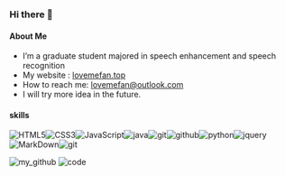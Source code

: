 ### Hi there 👋

<!--
**lovemefan/lovemefan** is a ✨ _special_ ✨ repository because its `README.md` (this file) appears on your GitHub profile.

Here are some ideas to get you started:

- 🔭 I’m currently working on ...
- 🌱 I’m currently learning ...
- 👯 I’m looking to collaborate on ...
- 🤔 I’m looking for help with ...
- 💬 Ask me about ...
- 📫 How to reach me: ...
- 😄 Pronouns: ...
- ⚡ Fun fact: ...
-->



#### About Me

-  I’m a graduate student majored in speech enhancement and speech recognition
- My website : [lovemefan.top](http://lovemefan.top) 
- How to reach me: lovemefan@outlook.com
- I will try more idea in the future. 

#### skills

![HTML5](https://img.shields.io/badge/html%205-grey?style=for-the-badge&logo=html5&logoColor=white&labelColor=fe4365)![CSS3](https://img.shields.io/badge/css%203-grey?style=for-the-badge&logo=css3&logoColor=white&labelColor=fe4365)![JavaScript](https://img.shields.io/badge/-JavaScript-grey?style=for-the-badge&logo=javascript&logoColor=white&labelColor=fe4365)![java](https://img.shields.io/badge/-java-grey?style=for-the-badge&logo=java&logoColor=white&labelColor=fe4365)![git](https://img.shields.io/badge/-git-grey?style=for-the-badge&logo=git&logoColor=white&labelColor=fe4365)![github](https://img.shields.io/badge/-github-grey?style=for-the-badge&logo=github&logoColor=white&labelColor=fe4365)![python](https://img.shields.io/badge/-python-grey?style=for-the-badge&logo=python&logoColor=white&labelColor=fe4365)![jquery](https://img.shields.io/badge/-jquery-grey?style=for-the-badge&logo=jquery&logoColor=white&labelColor=fe4365)![MarkDown](https://img.shields.io/badge/-Markdown-grey?style=for-the-badge&logo=Markdown&logoColor=white&labelColor=fe4365)![git](https://img.shields.io/badge/-git-grey?style=for-the-badge&logo=git&logoColor=white&labelColor=fe4365)

![my_github](https://github-readme-stats.vercel.app/api?username=lovemefan)
![code](https://github-readme-stats.vercel.app/api/top-langs/?username=lovemefan&layout=compact)





